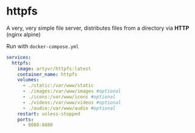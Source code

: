 # httpfs

A very, very simple file server, distributes files from a directory via **HTTP** (nginx alpine)

Run with `docker-compose.yml`

```yaml
services:
  httpfs:
    image: artyvr/httpfs:latest
    container_name: httpfs
    volumes:
      - ./static:/var/www/static
      - ./images:/var/www/images #optional
      - ./icons:/var/www/icons #optional
      - ./videos:/var/www/videos #optional
      - ./audio:/var/www/audio #optional
    restart: unless-stopped
    ports:
      - 8080:8080
```